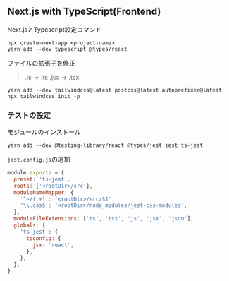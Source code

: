 ## Next.js with TypeScript(Frontend)
Next.jsとTypescript設定コマンド
```
npx create-next-app <project-name>
yarn add --dev typescript @types/react
```
ファイルの拡張子を修正
> .js -> .ts
> .jsx -> .tsx

```
yarn add --dev tailwindcss@latest postcss@latest autoprefixer@latest
npx tailwindcss init -p
```

### テストの設定
モジュールのインストール
```
yarn add --dev @testing-library/react @types/jest jest ts-jest
```
```jest.config.js```の追加
```js
module.exports = {
  preset: 'ts-jest',
  roots: ['<rootDir>/src'],
  moduleNameMapper: {
    '^~/(.+)': '<rootDir>/src/$1',
    '\\.css$': '<rootDir>/node_modules/jest-css-modules',
  },
  moduleFileExtensions: ['ts', 'tsx', 'js', 'jsx', 'json'],
  globals: {
    'ts-jest': {
      tsconfig: {
        jsx: 'react',
      },
    },
  },
}
```
